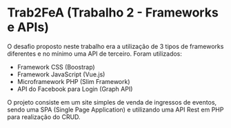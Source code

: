 # Trab2FeA (Trabalho 2 - Frameworks e APIs)
O desafio proposto neste trabalho era a utilização de 3 tipos de frameworks diferentes e no mínimo uma API de terceiro.
Foram utilizados:
- Framework CSS (Boostrap)
- Framework JavaScript (Vue.js)
- Microframework PHP (Slim Framework)
- API do Facebook para Login (Graph API)

O projeto consiste em um site simples de venda de ingressos de eventos, sendo uma SPA (Single Page Application) e utilizando uma API Rest em PHP para realização do CRUD.

